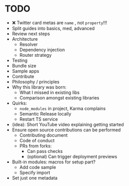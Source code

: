 # TODO

- ❌ Twitter card metas are `name` , not `property`!!!
- Split guides into basics, med, advanced
- Review next steps
- Architecture
  - Resolver
  - Dependency injection
  - Router strategy
- Testing
- Bundle size
- Sample apps
- Contribute
- Philosophy / principles
- Why this library was born:
  - What I missed in existing libs
  - Comparison amongst existing libraries
- Quirks:
  - `node_modules` in project, Karma complains
  - Semantic Release locally
  - Restart TS service
- (idea): Short YouTube video explaining getting started
- Ensure open source contributions can be performed
  - Contributing document
  - Code of conduct
  - PRs from forks:
    - Can pass checks
    - (optional) Can trigger deployment previews
- Built-in modules: macros for setup part?
  - Add code sample
  - Specify import
- Set just one metadata
